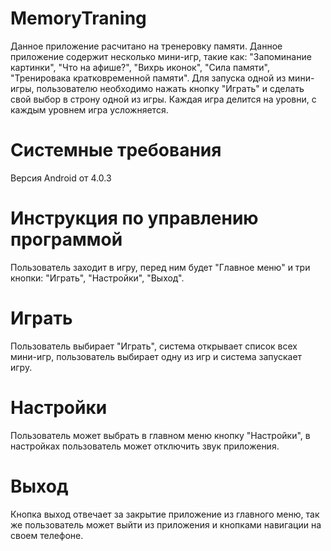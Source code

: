 # MemoryTraning
Данное приложение расчитано на тренеровку памяти.
Данное приложение содержит несколько мини-игр, такие как: "Запоминание картинки", "Что на афише?", "Вихрь иконок", "Сила памяти", "Тренировака кратковременной памяти".
Для запуска одной из мини-игры, пользователю необходимо нажать кнопку "Играть" и сделать свой выбор в строну одной из игры.
Каждая игра делится на уровни, с каждым уровнем игра усложняется.
# Системные требования
Версия Android от 4.0.3
# Инструкция по управлению программой
Пользователь заходит в игру, перед ним будет "Главное меню" и три кнопки: "Играть", "Настройки", "Выход".
# Играть
Пользователь выбирает "Играть", система открывает список всех мини-игр, пользователь выбирает одну из игр и система запускает игру.
# Настройки
Пользователь может выбрать в главном меню кнопку "Настройки", в настройках пользователь может отключить звук приложения.
# Выход
Кнопка выход отвечает за закрытие приложение из главного меню, так же пользователь может выйти из приложения и кнопками навигации на своем телефоне.
